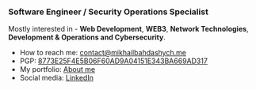 ### Software Engineer / Security Operations Specialist

Mostly interested in - **Web Development**, **WEB3**, **Network Technologies**, **Development & Operations and Cybersecurity**.


- How to reach me: [contact@mikhailbahdashych.me](mailto:contact@mikhailbahdashych.me)
- PGP: [8773E25F4E5B06F60AD9A04151E343BA669AD317](https://keys.openpgp.org/vks/v1/by-fingerprint/8773E25F4E5B06F60AD9A04151E343BA669AD317)
- My portfolio: [About me](https://bl4drnnr.github.io/portfolio-page/)
- Social media: [LinkedIn](https://www.linkedin.com/in/mikhail-bahdashych-a8561a209/)
